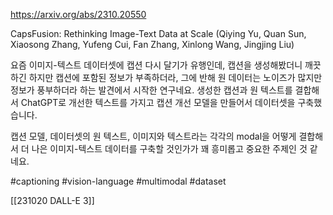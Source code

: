 https://arxiv.org/abs/2310.20550

CapsFusion: Rethinking Image-Text Data at Scale (Qiying Yu, Quan Sun, Xiaosong Zhang, Yufeng Cui, Fan Zhang, Xinlong Wang, Jingjing Liu)

요즘 이미지-텍스트 데이터셋에 캡션 다시 달기가 유행인데, 캡션을 생성해봤더니 깨끗하긴 하지만 캡션에 포함된 정보가 부족하더라, 그에 반해 원 데이터는 노이즈가 많지만 정보가 풍부하더라 하는 발견에서 시작한 연구네요. 생성한 캡션과 원 텍스트를 결합해서 ChatGPT로 개선한 텍스트를 가지고 캡션 개선 모델을 만들어서 데이터셋을 구축했습니다.

캡션 모델, 데이터셋의 원 텍스트, 이미지와 텍스트라는 각각의 modal을 어떻게 결합해서 더 나은 이미지-텍스트 데이터를 구축할 것인가가 꽤 흥미롭고 중요한 주제인 것 같네요.

#captioning #vision-language #multimodal #dataset 

[[231020 DALL-E 3]]
